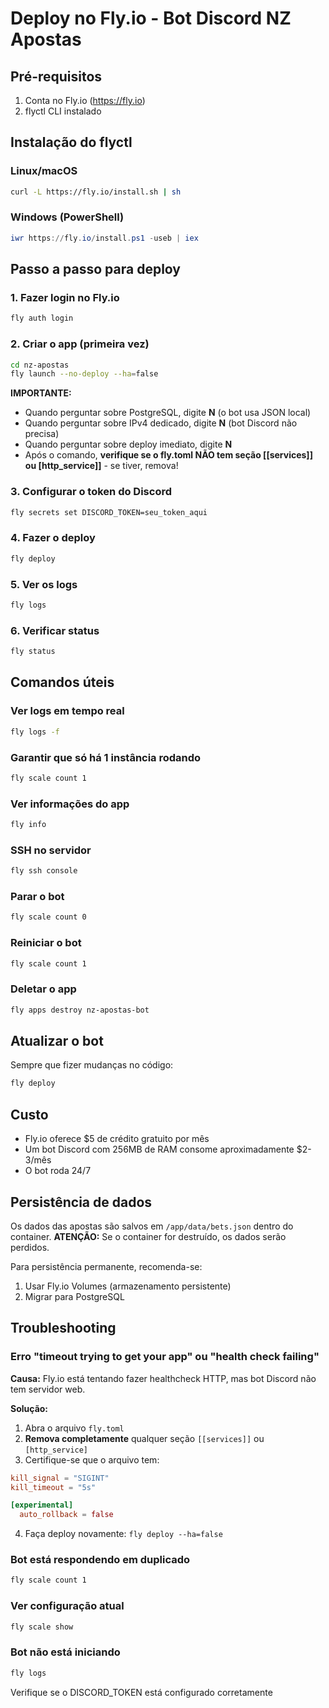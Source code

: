 # Deploy no Fly.io - Bot Discord NZ Apostas

## Pré-requisitos
1. Conta no Fly.io (https://fly.io)
2. flyctl CLI instalado

## Instalação do flyctl

### Linux/macOS
```bash
curl -L https://fly.io/install.sh | sh
```

### Windows (PowerShell)
```powershell
iwr https://fly.io/install.ps1 -useb | iex
```

## Passo a passo para deploy

### 1. Fazer login no Fly.io
```bash
fly auth login
```

### 2. Criar o app (primeira vez)
```bash
cd nz-apostas
fly launch --no-deploy --ha=false
```

**IMPORTANTE:** 
- Quando perguntar sobre PostgreSQL, digite **N** (o bot usa JSON local)
- Quando perguntar sobre IPv4 dedicado, digite **N** (bot Discord não precisa)
- Quando perguntar sobre deploy imediato, digite **N**
- Após o comando, **verifique se o fly.toml NÃO tem seção [[services]] ou [http_service]]** - se tiver, remova!

### 3. Configurar o token do Discord
```bash
fly secrets set DISCORD_TOKEN=seu_token_aqui
```

### 4. Fazer o deploy
```bash
fly deploy
```

### 5. Ver os logs
```bash
fly logs
```

### 6. Verificar status
```bash
fly status
```

## Comandos úteis

### Ver logs em tempo real
```bash
fly logs -f
```

### Garantir que só há 1 instância rodando
```bash
fly scale count 1
```

### Ver informações do app
```bash
fly info
```

### SSH no servidor
```bash
fly ssh console
```

### Parar o bot
```bash
fly scale count 0
```

### Reiniciar o bot
```bash
fly scale count 1
```

### Deletar o app
```bash
fly apps destroy nz-apostas-bot
```

## Atualizar o bot

Sempre que fizer mudanças no código:
```bash
fly deploy
```

## Custo

- Fly.io oferece $5 de crédito gratuito por mês
- Um bot Discord com 256MB de RAM consome aproximadamente $2-3/mês
- O bot roda 24/7

## Persistência de dados

Os dados das apostas são salvos em `/app/data/bets.json` dentro do container.
**ATENÇÃO:** Se o container for destruído, os dados serão perdidos.

Para persistência permanente, recomenda-se:
1. Usar Fly.io Volumes (armazenamento persistente)
2. Migrar para PostgreSQL

## Troubleshooting

### Erro "timeout trying to get your app" ou "health check failing"
**Causa:** Fly.io está tentando fazer healthcheck HTTP, mas bot Discord não tem servidor web.

**Solução:**
1. Abra o arquivo `fly.toml`
2. **Remova completamente** qualquer seção `[[services]]` ou `[http_service]`
3. Certifique-se que o arquivo tem:
```toml
kill_signal = "SIGINT"
kill_timeout = "5s"

[experimental]
  auto_rollback = false
```
4. Faça deploy novamente: `fly deploy --ha=false`

### Bot está respondendo em duplicado
```bash
fly scale count 1
```

### Ver configuração atual
```bash
fly scale show
```

### Bot não está iniciando
```bash
fly logs
```
Verifique se o DISCORD_TOKEN está configurado corretamente

